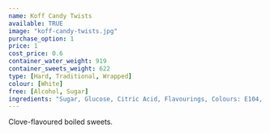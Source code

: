 ```yaml
---
name: Koff Candy Twists
available: TRUE
image: "koff-candy-twists.jpg"
purchase_option: 1
price: 1
cost_price: 0.6
container_water_weight: 919
container_sweets_weight: 622
type: [Hard, Traditional, Wrapped]
colour: [White]
free: [Alcohol, Sugar]
ingredients: "Sugar, Glucose, Citric Acid, Flavourings, Colours: E104, E129"
---
```

Clove-flavoured boiled sweets.